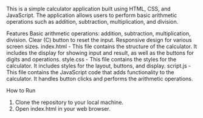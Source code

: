 This is a simple calculator application built using HTML, CSS, and JavaScript. The application allows users to perform basic arithmetic operations such as addition, subtraction, multiplication, and division.

Features
Basic arithmetic operations: addition, subtraction, multiplication, division.
Clear (C) button to reset the input.
Responsive design for various screen sizes.
index.html - This file contains the structure of the calculator. It includes the display for showing input and result, as well as the buttons for digits and operations.
style.css - This file contains the styles for the calculator. It includes styles for the layout, buttons, and display.
script.js - This file contains the JavaScript code that adds functionality to the calculator. It handles button clicks and performs the arithmetic operations.

How to Run
1. Clone the repository to your local machine.
2. Open index.html in your web browser.
